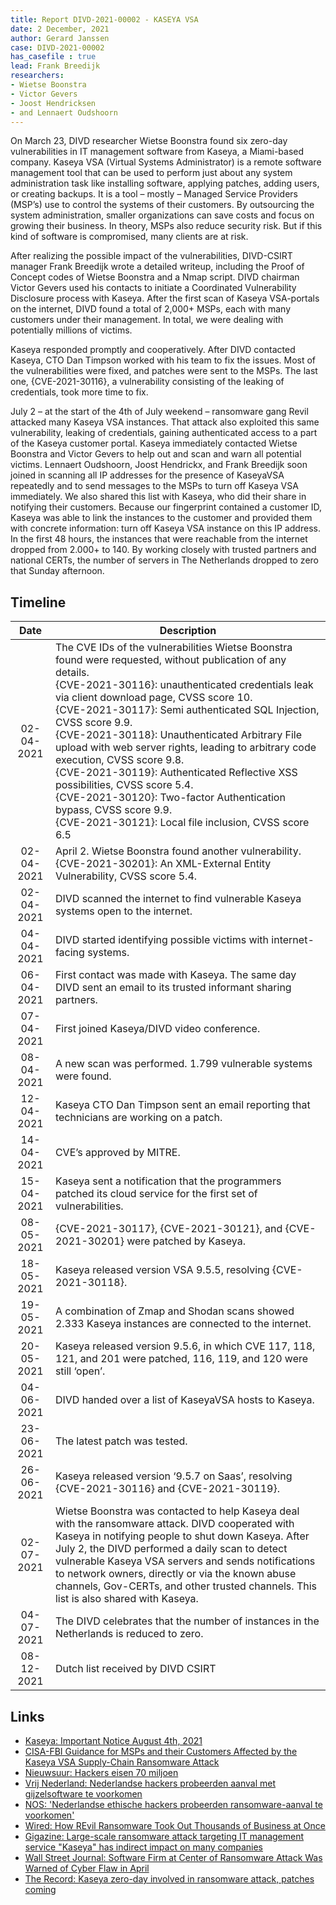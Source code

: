 ```yaml
---
title: Report DIVD-2021-00002 - KASEYA VSA
date: 2 December, 2021
author: Gerard Janssen
case: DIVD-2021-00002
has_casefile : true
lead: Frank Breedijk
researchers: 
- Wietse Boonstra
- Victor Gevers
- Joost Hendricksen
- and Lennaert Oudshoorn
---
```

On March 23, DIVD researcher Wietse Boonstra found six zero-day vulnerabilities in IT management software from Kaseya, a Miami-based company. Kaseya VSA (Virtual Systems Administrator) is a remote software management tool that can be used to perform just about any system administration task like installing software, applying patches, adding users, or creating backups. It is a tool –  mostly –  Managed Service Providers (MSP’s) use to control the systems of their customers. By outsourcing the system administration, smaller organizations can save costs and focus on growing their business. In theory, MSPs also reduce security risk. But if this kind of software is compromised, many clients are at risk.

After realizing the possible impact of the vulnerabilities, DIVD-CSIRT manager Frank Breedijk wrote a detailed writeup, including the Proof of Concept codes of Wietse Boonstra and a Nmap script. DIVD chairman Victor Gevers used his contacts to initiate a Coordinated Vulnerability Disclosure process with Kaseya. After the first scan of Kaseya VSA-portals on the internet, DIVD found a total of 2,000+ MSPs, each with many customers under their management. In total, we were dealing with potentially millions of victims.

Kaseya responded promptly and cooperatively. After DIVD contacted Kaseya, CTO Dan Timpson worked with his team to fix the issues. Most of the vulnerabilities were fixed, and patches were sent to the MSPs. The last one, {CVE-2021-30116}, a vulnerability consisting of the leaking of credentials, took more time to fix.

July 2 – at the start of the 4th of July weekend – ransomware gang Revil attacked many Kaseya VSA instances. That attack also exploited this same vulnerability, leaking of credentials, gaining authenticated access to a part of the Kaseya customer portal. Kaseya immediately contacted Wietse Boonstra and Victor Gevers to help out and scan and warn all potential victims. Lennaert Oudshoorn, Joost Hendrickx, and Frank Breedijk soon joined in scanning all IP addresses for the presence of KaseyaVSA repeatedly and to send messages to the MSPs to turn off Kaseya VSA immediately. We also shared this list with Kaseya, who did their share in notifying their customers. Because our fingerprint contained a customer ID, Kaseya was able to link the instances to the customer and provided them with concrete information: turn off Kaseya VSA instance on this IP address. In the first 48 hours, the instances that were reachable from the internet dropped from 2.000+ to 140. By working closely with trusted partners and national CERTs, the number of servers in The Netherlands dropped to zero that Sunday afternoon.

## Timeline

| Date | Description |
|:-----:|-------------|
| 02-04-2021 | The CVE IDs of the vulnerabilities Wietse Boonstra found were requested, without publication of any details. <br/>{CVE-2021-30116}: unauthenticated credentials leak via client download page, CVSS score 10. <br/>{CVE-2021-30117}: Semi authenticated SQL Injection, CVSS score 9.9. <br/>{CVE-2021-30118}: Unauthenticated Arbitrary File upload with web server rights, leading to arbitrary code execution, CVSS score 9.8. <br/>{CVE-2021-30119}: Authenticated Reflective XSS possibilities, CVSS score 5.4. <br/>{CVE-2021-30120}: Two-factor Authentication bypass, CVSS score 9.9. <br/>{CVE-2021-30121}: Local file inclusion, CVSS score 6.5 |
| 02-04-2021 | April 2. Wietse Boonstra found another vulnerability. <br/>{CVE-2021-30201}: An XML-External Entity Vulnerability, CVSS score 5.4. |
| 02-04-2021 |	DIVD scanned the internet to find vulnerable Kaseya systems open to the internet. |
| 04-04-2021 |	DIVD started identifying possible victims with internet-facing systems. |
| 06-04-2021 |	First contact was made with Kaseya. The same day DIVD sent an email to its trusted informant sharing partners. |
| 07-04-2021 |	First joined Kaseya/DIVD video conference. |
| 08-04-2021 |	A new scan was performed. 1.799 vulnerable systems were found. |
| 12-04-2021 |	Kaseya CTO Dan Timpson sent an email reporting that technicians are working on a patch. |
| 14-04-2021 |	CVE’s approved by MITRE. |
| 15-04-2021 |	Kaseya sent a notification that the programmers patched its cloud service for the first set of vulnerabilities. |
| 08-05-2021 |	{CVE-2021-30117}, {CVE-2021-30121}, and {CVE-2021-30201} were patched by Kaseya. |
| 18-05-2021 |	Kaseya released version VSA 9.5.5, resolving {CVE-2021-30118}. |
| 19-05-2021 |	A combination of Zmap and Shodan scans showed 2.333 Kaseya instances are connected to the internet. |
| 20-05-2021 |	Kaseya released version 9.5.6, in which CVE 117, 118, 121, and 201 were patched, 116, 119, and 120 were still ‘open’. |
| 04-06-2021 |	DIVD handed over a list of KaseyaVSA hosts to Kaseya. |
| 23-06-2021 |	The latest patch was tested. |
| 26-06-2021 |	Kaseya released version ‘9.5.7 on Saas’, resolving {CVE-2021-30116} and {CVE-2021-30119}. |
| 02-07-2021 |	Wietse Boonstra was contacted to help Kaseya deal with the ransomware attack. DIVD cooperated with Kaseya in notifying people to shut down Kaseya. After July 2, the DIVD performed a daily scan to detect vulnerable Kaseya VSA servers and sends notifications to network owners, directly or via the known abuse channels, Gov-CERTs, and other trusted channels. This list is also shared with Kaseya. |
| 04-07-2021 |	The DIVD celebrates that the number of instances in the Netherlands is reduced to zero. |
| 08-12-2021 |	Dutch list received by DIVD CSIRT |

## Links
- [Kaseya: Important Notice August 4th, 2021](https://helpdesk.kaseya.com/hc/en-gb/articles/4403440684689-Important-Notice-July-3rd-2021)
- [CISA-FBI Guidance for MSPs and their Customers Affected by the Kaseya VSA Supply-Chain Ransomware Attack](https://us-cert.cisa.gov/ncas/current-activity/2021/07/04/cisa-fbi-guidance-msps-and-their-customers-affected-kaseya-vsa)
- [Nieuwsuur: Hackers eisen 70 miljoen](https://www.npostart.nl/nieuwsuur/05-07-2021/VPWON_1324266)
- [Vrij Nederland: Nederlandse hackers probeerden aanval met gijzelsoftware te voorkomen](https://www.vn.nl/divd/)
- [NOS: 'Nederlandse ethische hackers probeerden ransomware-aanval te voorkomen'](https://nos.nl/artikel/2387973-nederlandse-ethische-hackers-probeerden-ransomware-aanval-te-voorkomen)
- [Wired: How REvil Ransomware Took Out Thousands of Business at Once](https://www.wired.com/story/revil-ransomware-supply-chain-technique)
- [Gigazine: Large-scale ransomware attack targeting IT management service "Kaseya" has indirect impact on many companies](https://gigazine.net/news/20210705-revil-ransomeware-gang-msp-supply-chain-attack/)
- [Wall Street Journal: Software Firm at Center of Ransomware Attack Was Warned of Cyber Flaw in April](https://www.wsj.com/articles/software-firm-at-center-of-ransomware-attack-was-warned-of-cyber-flaw-in-april-11625673291?mod=hp_lead_pos4)
- [The Record: Kaseya zero-day involved in ransomware attack, patches coming](https://therecord.media/kaseya-zero-day-involved-in-ransomware-attack-patches-coming/)
